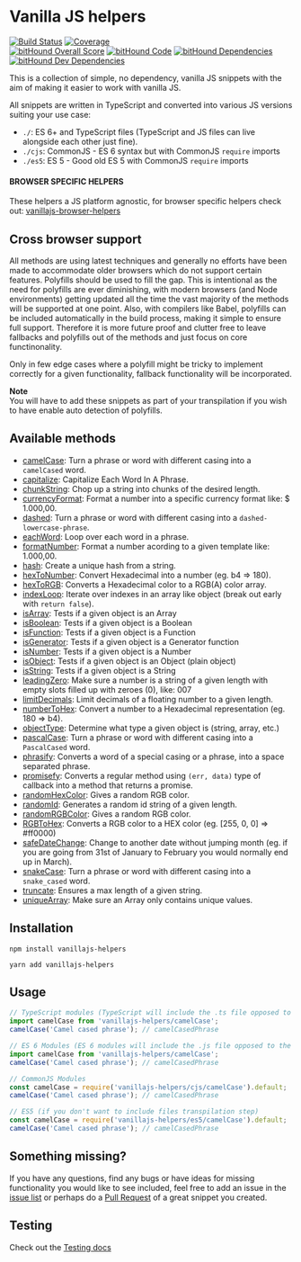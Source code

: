 # Vanilla JS helpers

[![Build Status](https://travis-ci.org/Tokimon/vanillajs-helpers.svg?branch=master)](https://travis-ci.org/Tokimon/vanillajs-helpers)
[![Coverage](https://coveralls.io/repos/github/Tokimon/vanillajs-helpers/badge.svg?branch=master)](https://coveralls.io/github/Tokimon/vanillajs-helpers)
<br>
[![bitHound Overall Score](https://www.bithound.io/github/Tokimon/vanillajs-helpers/badges/score.svg)](https://www.bithound.io/github/Tokimon/vanillajs-helpers)
[![bitHound Code](https://www.bithound.io/github/Tokimon/vanillajs-helpers/badges/code.svg)](https://www.bithound.io/github/Tokimon/vanillajs-helpers)
[![bitHound Dependencies](https://www.bithound.io/github/Tokimon/vanillajs-helpers/badges/dependencies.svg)](https://www.bithound.io/github/Tokimon/vanillajs-helpers/master/dependencies/npm)
[![bitHound Dev Dependencies](https://www.bithound.io/github/Tokimon/vanillajs-helpers/badges/devDependencies.svg)](https://www.bithound.io/github/Tokimon/vanillajs-helpers/master/dependencies/npm)

This is a collection of simple, no dependency, vanilla JS snippets with the aim
of making it easier to work with vanilla JS.

All snippets are written in TypeScript and converted into various JS versions suiting your use case:

- `./`: ES 6+ and TypeScript files (TypeScript and JS files can live alongside each other just fine).
- `./cjs`: CommonJS - ES 6 syntax but with CommonJS `require` imports
- `./es5`: ES 5 - Good old ES 5 with CommonJS `require` imports

#### BROWSER SPECIFIC HELPERS

These helpers a JS platform agnostic, for browser specific helpers check out:
[vanillajs-browser-helpers](https://github.com/Tokimon/vanillajs-browser-helpers)


## Cross browser support
All methods are using latest techniques and generally no efforts have been made to
accommodate older browsers which do not support certain features. Polyfills should
be used to fill the gap. This is intentional as the need for polyfills are ever
diminishing, with modern browsers (and Node environments) getting updated all the time the vast
majority of the methods will be supported at one point. Also, with compilers like Babel, polyfills can be included automatically in the build process, making it simple to ensure full support. Therefore it is more future proof and clutter free to leave fallbacks and polyfills out of
the methods and just focus on core functinonality.

Only in few edge cases where a polyfill might be tricky to implement correctly for a given
functionality, fallback functionality will be incorporated.

**Note**  
You will have to add these snippets as part of your transpilation if you wish to have
enable auto detection of polyfills.

## Available methods

- [camelCase](https://github.com/Tokimon/vanillajs-helpers/tree/master/docs/_camelcase_.md):
Turn a phrase or word with different casing into a `camelCased` word.
- [capitalize](https://github.com/Tokimon/vanillajs-helpers/tree/master/docs/_capitalize_.md):
Capitalize Each Word In A Phrase.
- [chunkString](https://github.com/Tokimon/vanillajs-helpers/tree/master/docs/_chunkstring_.md):
Chop up a string into chunks of the desired length.
- [currencyFormat](https://github.com/Tokimon/vanillajs-helpers/tree/master/docs/_currencyformat_.md):
Format a number into a specific currency format like: $ 1.000,00.
- [dashed](https://github.com/Tokimon/vanillajs-helpers/tree/master/docs/_dashed_.md):
Turn a phrase or word with different casing into a `dashed-lowercase-phrase`.
- [eachWord](https://github.com/Tokimon/vanillajs-helpers/tree/master/docs/_eachword_.md):
Loop over each word in a phrase.
- [formatNumber](https://github.com/Tokimon/vanillajs-helpers/tree/master/docs/_formatnumber_.md):
Format a number acording to a given template like: 1.000,00.
- [hash](https://github.com/Tokimon/vanillajs-helpers/tree/master/docs/_hash_.md):
Create a unique hash from a string.
- [hexToNumber](https://github.com/Tokimon/vanillajs-helpers/tree/master/docs/_hextonumber_.md):
Convert Hexadecimal into a number (eg. b4 => 180).
- [hexToRGB](https://github.com/Tokimon/vanillajs-helpers/tree/master/docs/_hextorgb_.md):
Converts a Hexadecimal color to a RGB(A) color array.
- [indexLoop](https://github.com/Tokimon/vanillajs-helpers/tree/master/docs/_indexloop_.md):
Iterate over indexes in an array like object (break out early with `return false`).
- [isArray](https://github.com/Tokimon/vanillajs-helpers/tree/master/docs/_isarray_.md):
Tests if a given object is an Array
- [isBoolean](https://github.com/Tokimon/vanillajs-helpers/tree/master/docs/_isboolean_.md):
Tests if a given object is a Boolean
- [isFunction](https://github.com/Tokimon/vanillajs-helpers/tree/master/docs/_isfunction_.md):
Tests if a given object is a Function
- [isGenerator](https://github.com/Tokimon/vanillajs-helpers/tree/master/docs/_isgenerator_.md):
Tests if a given object is a Generator function
- [isNumber](https://github.com/Tokimon/vanillajs-helpers/tree/master/docs/_isnumber_.md):
Tests if a given object is a Number
- [isObject](https://github.com/Tokimon/vanillajs-helpers/tree/master/docs/_isobject_.md):
Tests if a given object is an Object (plain object)
- [isString](https://github.com/Tokimon/vanillajs-helpers/tree/master/docs/_isstring_.md):
Tests if a given object is a String
- [leadingZero](https://github.com/Tokimon/vanillajs-helpers/tree/master/docs/_leadingzero_.md):
Make sure a number is a string of a given length with empty slots filled up with zeroes (0), like: 007
- [limitDecimals](https://github.com/Tokimon/vanillajs-helpers/tree/master/docs/_limitdecimals_.md):
Limit decimals of a floating number to a given length.
- [numberToHex](https://github.com/Tokimon/vanillajs-helpers/tree/master/docs/_numbertohex_.md):
Convert a number to a Hexadecimal representation (eg. 180 => b4).
- [objectType](https://github.com/Tokimon/vanillajs-helpers/tree/master/docs/_objecttype_.md):
Determine what type a given object is (string, array, etc.)
- [pascalCase](https://github.com/Tokimon/vanillajs-helpers/tree/master/docs/_pascalcase_.md):
Turn a phrase or word with different casing into a `PascalCased` word.
- [phrasify](https://github.com/Tokimon/vanillajs-helpers/tree/master/docs/_phrasify_.md):
Converts a word of a special casing or a phrase, into a space separated phrase.
- [promisefy](https://github.com/Tokimon/vanillajs-helpers/tree/master/docs/_promisefy_.md):
Converts a regular method using `(err, data)` type of callback into a method that returns a promise.
- [randomHexColor](https://github.com/Tokimon/vanillajs-helpers/tree/master/docs/_randomrgbcolor_.md):
Gives a random RGB color.
- [randomId](https://github.com/Tokimon/vanillajs-helpers/tree/master/docs/_randomid_.md):
Generates a random id string of a given length.
- [randomRGBColor](https://github.com/Tokimon/vanillajs-helpers/tree/master/docs/_randomrgbcolor_.md):
Gives a random RGB color.
- [RGBToHex](https://github.com/Tokimon/vanillajs-helpers/tree/master/docs/_rgbtohex_.md):
Converts a RGB color to a HEX color (eg. [255, 0, 0] => #ff0000)
- [safeDateChange](https://github.com/Tokimon/vanillajs-helpers/tree/master/docs/_safedatechange_.md):
Change to another date without jumping month (eg. if you are going from 31st of January to February you would normally end up in March).
- [snakeCase](https://github.com/Tokimon/vanillajs-helpers/tree/master/docs/_snakecase_.md):
Turn a phrase or word with different casing into a `snake_cased` word.
- [truncate](https://github.com/Tokimon/vanillajs-helpers/tree/master/docs/_truncate_.md):
Ensures a max length of a given string.
- [uniqueArray](https://github.com/Tokimon/vanillajs-helpers/tree/master/docs/_uniquearray_.md):
Make sure an Array only contains unique values.

## Installation

```
npm install vanillajs-helpers
```

```
yarn add vanillajs-helpers
```

## Usage

```ts
// TypeScript modules (TypeScript will include the .ts file opposed to the .js file)
import camelCase from 'vanillajs-helpers/camelCase';
camelCase('Camel cased phrase'); // camelCasedPhrase
```

```js
// ES 6 Modules (ES 6 modules will include the .js file opposed to the .ts file)
import camelCase from 'vanillajs-helpers/camelCase';
camelCase('Camel cased phrase'); // camelCasedPhrase
```

```js
// CommonJS Modules
const camelCase = require('vanillajs-helpers/cjs/camelCase').default;
camelCase('Camel cased phrase'); // camelCasedPhrase
```

```js
// ES5 (if you don't want to include files transpilation step)
const camelCase = require('vanillajs-helpers/es5/camelCase').default;
camelCase('Camel cased phrase'); // camelCasedPhrase
```

## Something missing?

If you have any questions, find any bugs or have ideas for missing functionality you would like to see included, feel
free to add an issue in the [issue list](https://github.com/Tokimon/vanillajs-helpers/issues) or perhaps do a
[Pull Request](https://github.com/Tokimon/vanillajs-helpers/pulls) of a great snippet you created.

## Testing

Check out the [Testing docs](https://github.com/Tokimon/vanillajs-helpers/wiki/testing.md)
